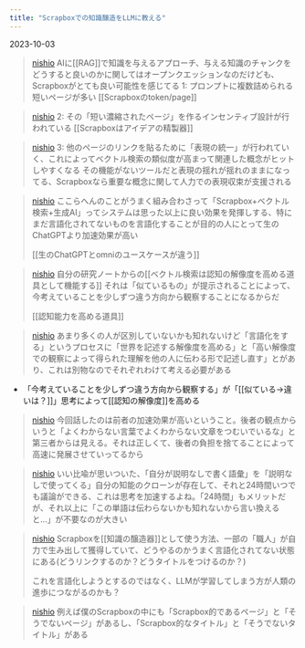 ```yaml
---
title: "Scrapboxでの知識醸造をLLMに教える"
---
```


2023-10-03
> [nishio](https://twitter.com/nishio/status/1709153603955609657/quick_promote_web/intro) AIに[[RAG]]で知識を与えるアプローチ、与える知識のチャンクをどうすると良いのかに関してはオープンクエッションなのだけども、Scrapboxがとても良い可能性を感じてる
>  1: プロンプトに複数詰められる短いページが多い [[Scrapboxのtoken/page]]

> [nishio](https://twitter.com/nishio/status/1709153843165143533) 2: その「短い濃縮されたページ」を作るインセンティブ設計が行われている
>  [[Scrapboxはアイデアの精製器]]

> [nishio](https://twitter.com/nishio/status/1709154320158167235) 3: 他のページのリンクを貼るために「表現の統一」が行われていく、これによってベクトル検索の類似度が高まって関連した概念がヒットしやすくなる
>  その機能がないツールだと表現の揺れが揺れのままになってる、Scrapboxなら重要な概念に関して人力での表現収束が支援される

> [nishio](https://twitter.com/nishio/status/1709155143235858827) ここらへんのことがうまく組み合わさって「Scrapbox+ベクトル検索+生成AI」ってシステムは思った以上に良い効果を発揮しする、特にまだ言語化されてないものを言語化することが目的の人にとって生のChatGPTより加速効果が高い
>
>  [[生のChatGPTとomniのユースケースが違う]]

> [nishio](https://twitter.com/nishio/status/1709155663342186538) 自分の研究ノートからの[[ベクトル検索は認知の解像度を高める道具として機能する]]
>  それは「似ているもの」が提示されることによって、今考えていることを少しずつ違う方向から観察することになるからだ
>
>  [[認知能力を高める道具]]

> [nishio](https://twitter.com/nishio/status/1709156268148154556) あまり多くの人が区別していないかも知れないけど「言語化をする」というプロセスに「世界を記述する解像度を高める」と「高い解像度での観察によって得られた理解を他の人に伝わる形で記述し直す」とがあり、これは別物なのでそれぞれわけて考える必要がある
- 「今考えていることを少しずつ違う方向から観察する」が「[[似ている→違いは？]]」思考によって[[認知の解像度]]を高める

> [nishio](https://twitter.com/nishio/status/1709156623225323716) 今回話したのは前者の加速効果が高いということ。後者の観点からいうと「よくわからない言葉でよくわからない文章をつむいでいるな」と第三者からは見える。それは正しくて、後者の負担を捨てることによって高速に発展させていってるから

> [nishio](https://twitter.com/nishio/status/1709157344381456647) いい比喩が思いついた、「自分が説明なしで書く語彙」を「説明なしで使ってくる」自分の知能のクローンが存在して、それと24時間いつでも議論ができる、これは思考を加速するよね。「24時間」もメリットだが、それ以上に「この単語は伝わらないかも知れないから言い換えると…」が不要なのが大きい

> [nishio](https://twitter.com/nishio/status/1709187946174357967) Scrapboxを[[知識の醸造器]]として使う方法、一部の「職人」が自力で生み出して獲得していて、どうやるのかうまく言語化されてない状態にある(どうリンクするのか？どうタイトルをつけるのか？)
>
>  これを言語化しようとするのではなく、LLMが学習してしまう方が人類の進歩につながるのかも？

> [nishio](https://twitter.com/nishio/status/1709188329080828065) 例えば僕のScrapboxの中にも「Scrapbox的であるページ」と「そうでないページ」があるし、「Scrapbox的なタイトル」と「そうでないタイトル」がある

